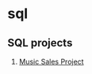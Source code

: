 # sql
## SQL projects
 
 1. [Music Sales Project]([https://www.google.com](https://github.com/djs-djs/sql/blob/main/Music%20Sales%20Project.sql))
